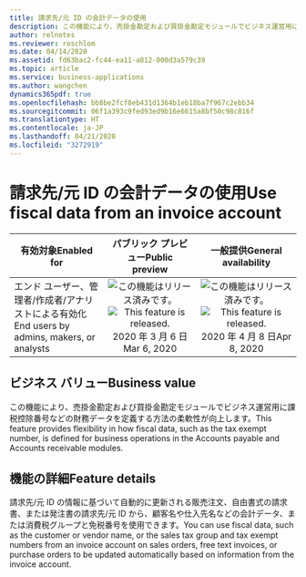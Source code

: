 ```yaml
---
title: 請求先/元 ID の会計データの使用
description: この機能により、売掛金勘定および買掛金勘定モジュールでビジネス運営用に課税控除番号などの財務データを定義する方法の柔軟性が向上します。
author: relnotes
ms.reviewer: roschlom
ms.date: 04/14/2020
ms.assetid: fd63bac2-fc44-ea11-a812-000d3a579c39
ms.topic: article
ms.service: business-applications
ms.author: wangchen
dynamics365pdf: true
ms.openlocfilehash: bb8be2fcf8eb431d1364b1eb18ba7f967c2ebb34
ms.sourcegitcommit: 06f1a393c9fed93ed9b16e6615a8bf50c98c816f
ms.translationtype: HT
ms.contentlocale: ja-JP
ms.lasthandoff: 04/21/2020
ms.locfileid: "3272919"
---
```

# <a name="use-fiscal-data-from-an-invoice-account"></a><span data-ttu-id="82cc4-103">請求先/元 ID の会計データの使用</span><span class="sxs-lookup"><span data-stu-id="82cc4-103">Use fiscal data from an invoice account</span></span>


| <span data-ttu-id="82cc4-104">有効対象</span><span class="sxs-lookup"><span data-stu-id="82cc4-104">Enabled for</span></span>    |  <span data-ttu-id="82cc4-105">パブリック プレビュー</span><span class="sxs-lookup"><span data-stu-id="82cc4-105">Public preview</span></span> | <span data-ttu-id="82cc4-106">一般提供</span><span class="sxs-lookup"><span data-stu-id="82cc4-106">General availability</span></span> | 
| ---------- | :----------: |:----------: |
|<span data-ttu-id="82cc4-107">エンド ユーザー、管理者/作成者/アナリストによる有効化</span><span class="sxs-lookup"><span data-stu-id="82cc4-107">End users by admins, makers, or analysts</span></span>|<span data-ttu-id="82cc4-108">![この機能はリリース済みです。](/dynamics365-release-plan/media/green-checkmark.png "この機能はリリース済みです。")</span><span class="sxs-lookup"><span data-stu-id="82cc4-108">![This feature is released.](/dynamics365-release-plan/media/green-checkmark.png "This feature is released.")</span></span> <span data-ttu-id="82cc4-109">2020 年 3 月 6 日</span><span class="sxs-lookup"><span data-stu-id="82cc4-109">Mar 6, 2020</span></span>| <span data-ttu-id="82cc4-110">![この機能はリリース済みです。](/dynamics365-release-plan/media/green-checkmark.png "この機能はリリース済みです。")</span><span class="sxs-lookup"><span data-stu-id="82cc4-110">![This feature is released.](/dynamics365-release-plan/media/green-checkmark.png "This feature is released.")</span></span> <span data-ttu-id="82cc4-111">2020 年 4 月 8 日</span><span class="sxs-lookup"><span data-stu-id="82cc4-111">Apr 8, 2020</span></span>|


## <a name="business-value"></a><span data-ttu-id="82cc4-112">ビジネス バリュー</span><span class="sxs-lookup"><span data-stu-id="82cc4-112">Business value</span></span>
<!-- bv start -->
<span data-ttu-id="82cc4-113">この機能により、売掛金勘定および買掛金勘定モジュールでビジネス運営用に課税控除番号などの財務データを定義する方法の柔軟性が向上します。</span><span class="sxs-lookup"><span data-stu-id="82cc4-113">This feature provides flexibility in how fiscal data, such as the tax exempt number, is defined for business operations in the Accounts payable and Accounts receivable modules.</span></span>
<!-- bv end -->



## <a name="feature-details"></a><span data-ttu-id="82cc4-114">機能の詳細</span><span class="sxs-lookup"><span data-stu-id="82cc4-114">Feature details</span></span>
<!--feature detail start -->
<span data-ttu-id="82cc4-115">請求先/元 ID の情報に基づいて自動的に更新される販売注文、自由書式の請求書、または発注書の請求先/元 ID から、顧客名や仕入先名などの会計データ、または消費税グループと免税番号を使用できます。</span><span class="sxs-lookup"><span data-stu-id="82cc4-115">You can use fiscal data, such as the customer or vendor name, or the sales tax group and tax exempt numbers from an invoice account on sales orders, free text invoices, or purchase orders to be updated automatically based on information from the invoice account.</span></span>
<!--feature detail end -->










